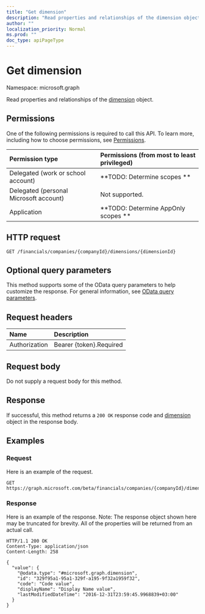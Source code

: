 ```yaml
---
title: "Get dimension"
description: "Read properties and relationships of the dimension object."
author: ""
localization_priority: Normal
ms.prod: ""
doc_type: apiPageType
---
```


# Get dimension

Namespace: microsoft.graph

Read properties and relationships of the [dimension](../resources/dimension.md) object.

## Permissions
One of the following permissions is required to call this API. To learn more, including how to choose permissions, see [Permissions](/concepts/permissions-reference.md).

|Permission type|Permissions (from most to least privileged)|
|:---|:---|
|Delegated (work or school account)|**TODO: Determine scopes **|
|Delegated (personal Microsoft account)|Not supported.|
|Application|**TODO: Determine AppOnly scopes **|

## HTTP request
<!-- {
  "blockType": "ignored"
}
-->
``` http
GET /financials/companies/{companyId}/dimensions/{dimensionId}
```

## Optional query parameters
This method supports some of the OData query parameters to help customize the response. For general information, see [OData query parameters](/graph/query-parameters).

## Request headers
|Name|Description|
|:---|:---|
|Authorization|Bearer {token}.Required|

## Request body
Do not supply a request body for this method.

## Response
If successful, this method returns a `200 OK` response code and [dimension](../resources/dimension.md) object in the response body.

## Examples

### Request
Here is an example of the request.
<!-- {
  "blockType": "request",
  "name": "get_dimension"
}
-->
``` http
GET https://graph.microsoft.com/beta/financials/companies/{companyId}/dimensions/{dimensionId}
```

### Response
Here is an example of the response. Note: The response object shown here may be truncated for brevity. All of the properties will be returned from an actual call.
<!-- {
  "blockType": "response",
  "truncated": true,
  "@odata.type": "microsoft.graph.dimension"
}
-->
``` http
HTTP/1.1 200 OK
Content-Type: application/json
Content-Length: 258

{
  "value": {
    "@odata.type": "#microsoft.graph.dimension",
    "id": "329f95a1-95a1-329f-a195-9f32a1959f32",
    "code": "Code value",
    "displayName": "Display Name value",
    "lastModifiedDateTime": "2016-12-31T23:59:45.9968839+03:00"
  }
}
```

